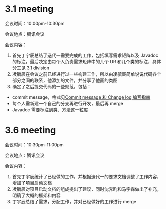 # 3.1 meeting

会议时间：10:00pm-10:30pm

会议地点：腾讯会议

会议内容：

1. 首先丁宇辰总结了迭代一需要完成的工作，包括填写需求矩阵以及 Javadoc 的标注，最后决定由每个人负责需求矩阵中的几个 UR 和几个类的标注，具体分工见 3.1 division
2. 凌毓辰在会议之前已经进行过一些构建工作，所以由凌毓辰简单说说代码各个部分之间的联系，他添加的文件，并分享了他画的类图
3. 确定了之后提交代码的一些规范，包括：
  - commit message，格式见[Commit message 和 Change log 编写指南](http://www.ruanyifeng.com/blog/2016/01/commit_message_change_log.html)
  - 每个人需新建一个自己的分支再进行开发，最后再 merge
  - Javadoc 需要标注到类、方法这一粒度

# 3.6 meeting

会议时间：10:30pm-11:00pm

会议地点：腾讯会议

会议内容：

1. 首先丁宇辰统计了已经做的工作，并根据迭代一的要求文档调整了工作内容，增加了项目启动文档
2. 凌毓辰对项目启动文档的组成提出了建议，同时沈霁昀和马宇森做出了补充，明确了大概的框架和内容
3. 丁宇辰总结了需求，分配工作，并对已经做好的工作进行 merge